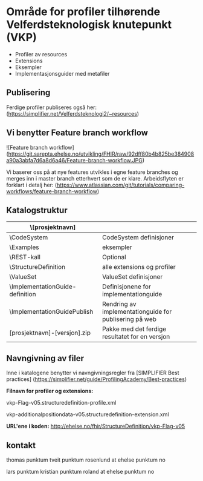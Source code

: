 # Område for profiler tilhørende Velferdsteknologisk knutepunkt (VKP)
- Profiler av resources
- Extensions
- Eksempler
- Implementasjonsguider med metafiler

## Publisering
Ferdige profiler publiseres også her: 
(https://simplifier.net/Velferdsteknologi2/~resources)

## Vi benytter Feature branch workflow
![Feature branch workflow]
(https://git.sarepta.ehelse.no/utvikling/FHIR/raw/92dff80b4b825be384908a90a3abfa7d6a8d6a46/Feature-branch-workflow.JPG)

Vi baserer oss på at nye features utvikles i egne feature branches og merges inn i master branch etterhvert som de er klare. Arbeidsflyten er forklart i detalj her:
(https://www.atlassian.com/git/tutorials/comparing-workflows/feature-branch-workflow)

## Katalogstruktur

|\\[prosjektnavn]| |
|---|---|
|    \\CodeSystem | CodeSystem definisjoner |
|    \\Examples | eksempler |
|    \\REST-kall | Optional |
|    \\StructureDefinition | alle extensions og profiler |
|    \\ValueSet | ValueSet definisjoner |
|    \\ImplementationGuide-definition | Definisjonene for implementationguide |
|    \\ImplementationGuidePublish | Rendring av implementationguide for publisering på web |
|    [prosjektnavn]-[versjon].zip | Pakke med det ferdige resultatet for en versjon |

## Navngivning av filer
Inne i katalogene benytter vi navngivningsregler fra [SIMPLIFIER Best practices] (https://simplifier.net/guide/ProfilingAcademy/Best-practices)

**Filnavn for profiler og extensions:**

vkp-Flag-v05.structuredefinition-profile.xml

vkp-additionalpositiondata-v05.structuredefinition-extension.xml

**URL'ene i koden:**
http://ehelse.no/fhir/StructureDefinition/vkp-Flag-v05

## kontakt

thomas punktum tveit punktum rosenlund at ehelse punktum no

lars punktum kristian punktum roland at ehelse punktum no